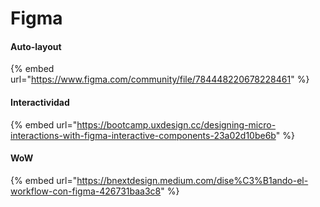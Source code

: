 # Figma

#### Auto-layout

{% embed url="https://www.figma.com/community/file/784448220678228461" %}

#### Interactividad

{% embed url="https://bootcamp.uxdesign.cc/designing-micro-interactions-with-figma-interactive-components-23a02d10be6b" %}

#### WoW

{% embed url="https://bnextdesign.medium.com/dise%C3%B1ando-el-workflow-con-figma-426731baa3c8" %}
